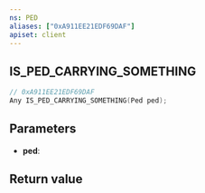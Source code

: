 ```yaml
---
ns: PED
aliases: ["0xA911EE21EDF69DAF"]
apiset: client
---
```

## IS_PED_CARRYING_SOMETHING

```c
// 0xA911EE21EDF69DAF
Any IS_PED_CARRYING_SOMETHING(Ped ped);
```


## Parameters
* **ped**:

## Return value

